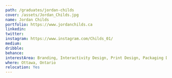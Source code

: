 ```yaml
---
path: /graduates/jordan-childs
cover: /assets/Jordan_Childs.jpg
name: Jordan Childs
portfolio: https://www.jordanchilds.ca
linkedin:
twitter:
instagram: https://www.instagram.com/Childs_01/
medium:
dribble:
behance:
interestArea: Branding, Interactivity Design, Print Design, Packaging Design
where: Ottawa, Ontario
relocation: Yes
---
```

